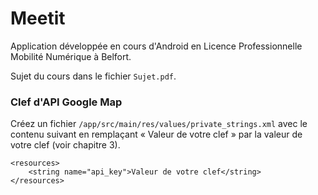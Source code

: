 # Meetit
Application développée en cours d'Android en Licence Professionnelle Mobilité Numérique à Belfort.

Sujet du cours dans le fichier `Sujet.pdf`.

### Clef d'API Google Map
Créez un fichier `/app/src/main/res/values/private_strings.xml` avec le contenu suivant en remplaçant « Valeur de votre clef » par la valeur de votre clef (voir chapitre 3).

    <resources>
        <string name="api_key">Valeur de votre clef</string>
    </resources>
